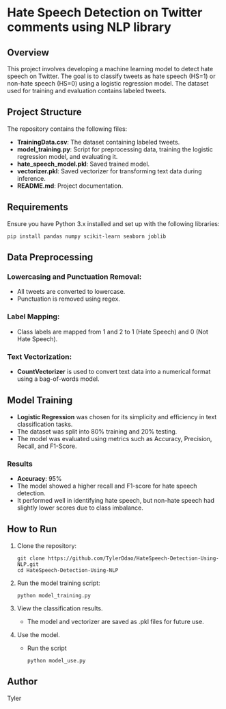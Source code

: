 
# Hate Speech Detection on Twitter comments using NLP library

## Overview

This project involves developing a machine learning model to detect hate speech on Twitter. The goal is to classify tweets as hate speech (HS=1) or non-hate speech (HS=0) using a logistic regression model. The dataset used for training and evaluation contains labeled tweets.

## Project Structure

The repository contains the following files:

- **TrainingData.csv**: The dataset containing labeled tweets.
- **model_training.py**: Script for preprocessing data, training the logistic regression model, and evaluating it.
- **hate_speech_model.pkl**: Saved trained model.
- **vectorizer.pkl**: Saved vectorizer for transforming text data during inference.
- **README.md**: Project documentation.

## Requirements

Ensure you have Python 3.x installed and set up with the following libraries:

```
pip install pandas numpy scikit-learn seaborn joblib
```

## Data Preprocessing

### Lowercasing and Punctuation Removal:
- All tweets are converted to lowercase.
- Punctuation is removed using regex.

### Label Mapping:
- Class labels are mapped from 1 and 2 to 1 (Hate Speech) and 0 (Not Hate Speech).

### Text Vectorization:
- **CountVectorizer** is used to convert text data into a numerical format using a bag-of-words model.

## Model Training

- **Logistic Regression** was chosen for its simplicity and efficiency in text classification tasks.
- The dataset was split into 80% training and 20% testing.
- The model was evaluated using metrics such as Accuracy, Precision, Recall, and F1-Score.

### Results
- **Accuracy**: 95%
- The model showed a higher recall and F1-score for hate speech detection.
- It performed well in identifying hate speech, but non-hate speech had slightly lower scores due to class imbalance.

## How to Run

1. Clone the repository:
   ```
   git clone https://github.com/TylerDdao/HateSpeech-Detection-Using-NLP.git
   cd HateSpeech-Detection-Using-NLP
   ```

2. Run the model training script:
   ```
   python model_training.py
   ```

3. View the classification results.
   - The model and vectorizer are saved as .pkl files for future use.

4. Use the model.
   - Run the script
     ```
     python model_use.py
     ```
  
## Author

Tyler
